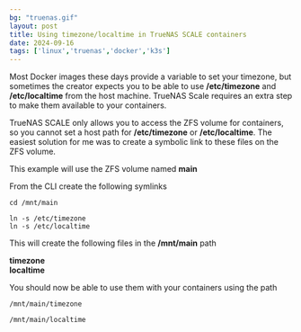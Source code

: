 ```yaml
---
bg: "truenas.gif"
layout: post
title: Using timezone/localtime in TrueNAS SCALE containers
date: 2024-09-16
tags: ['linux','truenas','docker','k3s']
---
```


Most Docker images these days provide a variable to set your timezone, but sometimes the creator expects you to be able to use **/etc/timezone** and **/etc/localtime** from the host machine.  TrueNAS Scale requires an extra step to make them available to your containers.

TrueNAS SCALE only allows you to access the ZFS volume for containers, so you cannot set a host path for **/etc/timezone** or **/etc/localtime**.  The easiest solution for me was to create a symbolic link to these files on the ZFS volume.

This example will use the ZFS volume named **main**

From the CLI create the following symlinks
```
cd /mnt/main

ln -s /etc/timezone
ln -s /etc/localtime
```

This will create the following files in the **/mnt/main** path  

**timezone**  
**localtime**

You should now be able to use them with your containers using the path
```
/mnt/main/timezone
```
```
/mnt/main/localtime
```